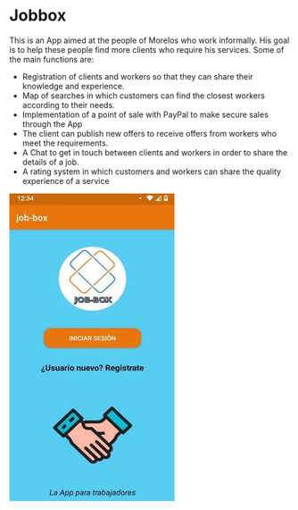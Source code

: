 # Jobbox

This is an App aimed at the people of Morelos who work informally. His goal is to help these people find more clients who require his services. Some of the main functions are:

- Registration of clients and workers so that they can share their knowledge and experience.
- Map of searches in which customers can find the closest workers according to their needs.
- Implementation of a point of sale with PayPal to make secure sales through the App
- The client can publish new offers to receive offers from workers who meet the requirements.
- A Chat to get in touch between clients and workers in order to share the details of a job.
- A rating system in which customers and workers can share the quality experience of a service

![imagen_promocional](https://raw.githubusercontent.com/Uriel971029/Jobbox/master/app/src/main/res/drawable/login.jpg)
